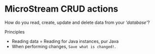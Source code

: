 # MicroStream CRUD actions

How do you read, create, update and delete data from your _'database'_?

Principles

- Reading data = Reading for Java instances, pur Java
- When performing changes, `Save what is changed!`.